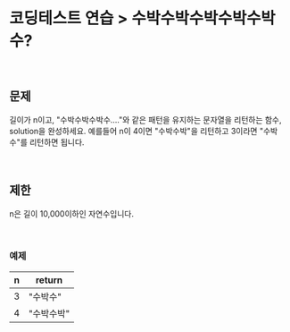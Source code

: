 # 코딩테스트 연습 > 수박수박수박수박수박수?

<br>

## 문제
길이가 n이고, "수박수박수박수...."와 같은 패턴을 유지하는 문자열을 리턴하는 함수, solution을 완성하세요. 예를들어 n이 4이면 "수박수박"을 리턴하고 3이라면 "수박수"를 리턴하면 됩니다.

<br>

## 제한
n은 길이 10,000이하인 자연수입니다.

<br>

### 예제
|n|return|
|-----|----------|
| 3 | "수박수" | 
| 4 | "수박수박" | 